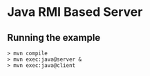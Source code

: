 # Java RMI Based Server

## Running the example

```
> mvn compile
> mvn exec:java@server &
> mvn exec:java@client
```
